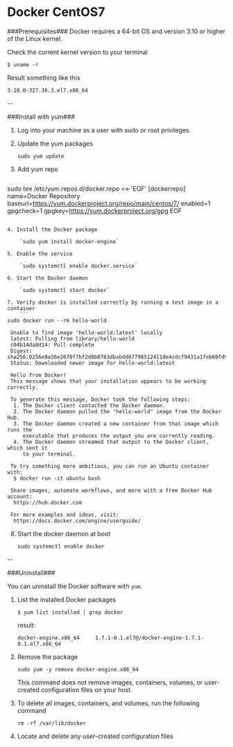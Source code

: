Docker CentOS7
=======
###Prerequisites###
Docker requires a 64-bit OS and version 3.10 or higher of the Linux kernel.

Check the current kernel version to your terminal

`$ uname -r`

Result something like this

`3.10.0-327.36.3.el7.x86_64`

--

###Install with yum###

1. Log into your machine as a user with sudo or root privileges.

2. Update the yum packages

	`sudo yum update`

3. Add yum repo

	```
sudo tee /etc/yum.repos.d/docker.repo <<-'EOF'
[dockerrepo]
name=Docker Repository
baseurl=https://yum.dockerproject.org/repo/main/centos/7/
enabled=1
gpgcheck=1
gpgkey=https://yum.dockerproject.org/gpg
EOF
```

4. Install the Docker package

	`sudo yum install docker-engine`
	
5. Enable the service

	`sudo systemctl enable docker.service`

6. Start the Docker daemon

	`sudo systemctl start docker`

7. Verify docker is installed correctly by running a test image in a container
	```
sudo docker run --rm hello-world

 Unable to find image 'hello-world:latest' locally
 latest: Pulling from library/hello-world
 c04b14da8d14: Pull complete
 Digest: sha256:0256e8a36e2070f7bf2d0b0763dbabdd67798512411de4cdcf9431a1feb60fd9
 Status: Downloaded newer image for hello-world:latest

 Hello from Docker!
 This message shows that your installation appears to be working correctly.

 To generate this message, Docker took the following steps:
  1. The Docker client contacted the Docker daemon.
  2. The Docker daemon pulled the "hello-world" image from the Docker Hub.
  3. The Docker daemon created a new container from that image which runs the
     executable that produces the output you are currently reading.
  4. The Docker daemon streamed that output to the Docker client, which sent it
     to your terminal.

 To try something more ambitious, you can run an Ubuntu container with:
  $ docker run -it ubuntu bash

 Share images, automate workflows, and more with a free Docker Hub account:
  https://hub.docker.com

 For more examples and ideas, visit:
  https://docs.docker.com/engine/userguide/  
```

8. Start the docker daemon at boot

	`sudo systemctl enable docker`
	
--

###Uninstall###


You can uninstall the Docker software with `yum`.

1. List the installed Docker packages
	
	`$ yum list installed | grep docker`
	
	result: 
	
	`docker-engine.x86_64     1.7.1-0.1.el7@/docker-engine-1.7.1-0.1.el7.x86_64`

2. Remove the package

	`sudo yum -y remove docker-engine.x86_64`
	
	This command does not remove images, containers, volumes, or user-created configuration files on your host.
	
3. To delete all images, containers, and volumes, run the following command

	`rm -rf /var/lib/docker`
	
4. Locate and delete any user-created configuration files
